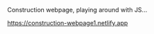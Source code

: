 Construction webpage, playing around with JS...
<br>

https://construction-webpage1.netlify.app
<br>
